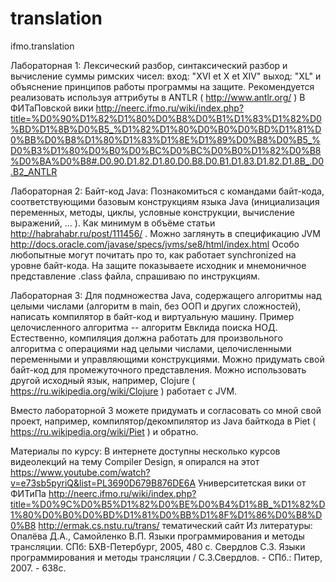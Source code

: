 # translation
ifmo.translation

Лабораторная 1:
Лексический разбор, синтаксический разбор и вычисление суммы римских чисел:
вход: "XVI et X et XIV"
выход: "XL"
и объяснение принципов работы программы на защите.
Рекомендуется реализовать используя аттрибуты в ANTLR ( http://www.antlr.org/ )
В ФИТаПовской вики http://neerc.ifmo.ru/wiki/index.php?title=%D0%90%D1%82%D1%80%D0%B8%D0%B1%D1%83%D1%82%D0%BD%D1%8B%D0%B5_%D1%82%D1%80%D0%B0%D0%BD%D1%81%D0%BB%D0%B8%D1%80%D1%83%D1%8E%D1%89%D0%B8%D0%B5_%D0%B3%D1%80%D0%B0%D0%BC%D0%BC%D0%B0%D1%82%D0%B8%D0%BA%D0%B8#.D0.90.D1.82.D1.80.D0.B8.D0.B1.D1.83.D1.82.D1.8B_.D0.B2_ANTLR

Лабораторная 2:
Байт-код Java:
Познакомиться с командами байт-кода, соответствующими базовым конструкциям языка Java (инициализация переменных, методы, циклы, условные конструкции, вычисление выражений, ... ). Как минимум в объёме статьи http://habrahabr.ru/post/111456/ .
Можно заглянуть в спецификацию JVM http://docs.oracle.com/javase/specs/jvms/se8/html/index.html 
Особо любопытные могут почитать про то, как работает synchronized на уровне байт-кода.
На защите показываете исходник и мнемоничное представление .class файла, спрашиваю по инструкциям.

Лабораторная 3:
Для подмножества Java, содержащего алгоритмы над целыми числами (алгоритм в main, без ООП и других сложностей), написать компилятор в байт-код и виртуальную машину.
Пример целочисленного алгоритма -- алгоритм Евклида поиска НОД.
Естественно, компиляция должна работать для произвольного алгоритма с операциями над целыми числами, целочисленными переменными и управляющими конструкциями.
Можно придумать свой байт-код для промежуточного представления. Можно использовать другой исходный язык, например, Clojure ( https://ru.wikipedia.org/wiki/Clojure ) работает с JVM.

Вместо лабораторной 3 можете придумать и согласовать со мной свой проект, например, компилятор/декомпилятор из Java байткода в Piet ( https://ru.wikipedia.org/wiki/Piet  ) и обратно.

Материалы по курсу:
В интернете доступны несколько курсов видеолекций на тему Compiler Design, я опирался на этот https://www.youtube.com/watch?v=e73sb5pyriQ&list=PL3690D679B876DE6A
Университетская вики от ФИТиПа http://neerc.ifmo.ru/wiki/index.php?title=%D0%9C%D0%B5%D1%82%D0%BE%D0%B4%D1%8B_%D1%82%D1%80%D0%B0%D0%BD%D1%81%D0%BB%D1%8F%D1%86%D0%B8%D0%B8
http://ermak.cs.nstu.ru/trans/ тематический сайт
Из литературы:
Опалёва Д.А., Самойленко В.П. Языки программирования и методы трансляции. СПб: БХВ-Петербург, 2005, 480 с.
Свердлов С.З. Языки программирования и методы трансляции / С.З.Свердлов. - СПб.: Питер, 2007. - 638с.
